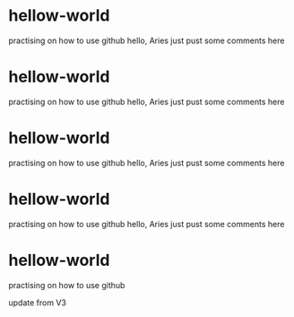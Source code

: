 # hellow-world
practising on how to use github
hello, Aries just pust some comments here
# hellow-world
practising on how to use github
hello, Aries just pust some comments here
# hellow-world
practising on how to use github
hello, Aries just pust some comments here
# hellow-world
practising on how to use github
hello, Aries just pust some comments here





# hellow-world
practising on how to use github

update from V3

